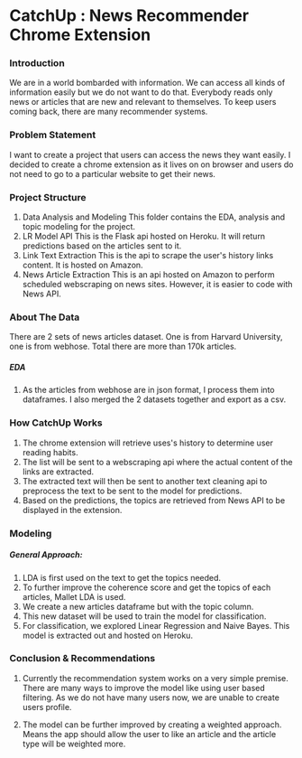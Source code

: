 # CatchUp : News Recommender Chrome Extension

### Introduction

We are in a world bombarded with information. We can access all kinds of information easily but we do not want to do that. Everybody reads only news or articles that are new and relevant to themselves. To keep users coming back, there are many recommender systems.

### Problem Statement 

I want to create a project that users can access the news they want easily. I decided to create a chrome extension as it lives on on browser and users do not need to go to a particular website to get their news.  

### Project Structure

1. Data Analysis and Modeling
   This folder contains the EDA, analysis and topic modeling for the project.
2. LR Model API
   This is the Flask api hosted on Heroku. It will return predictions based on the articles sent to it.
3. Link Text Extraction
   This is the api to scrape the user's history links content. It is hosted on Amazon.
4. News Article Extraction
   This is an api hosted on Amazon to perform scheduled webscraping on news sites. However, it is easier to code with News API.

### About The Data

There are 2 sets of news articles dataset. One is from Harvard University, one is from webhose. Total there are more than 170k articles.

##### EDA

1. As the articles from webhose are in json format, I process them into dataframes. I also merged the 2 datasets together and export as a csv.

### How CatchUp Works

1. The chrome extension will retrieve uses's history to determine user reading habits. 
2. The list will be sent to a webscraping api where the actual content of the links are extracted.
3. The extracted text will then be sent to another text cleaning api to preprocess the text to be sent to the model for predictions.
4. Based on the predictions, the topics are retrieved from News API to be displayed in the extension.

### Modeling

##### General Approach: 

1. LDA is first used on the text to get the topics needed.
2. To further improve the coherence score and get the topics of each articles, Mallet LDA is used.
3. We create a new articles dataframe but with the topic column.
4. This new dataset will be used to train the model for classification.
5. For classification, we explored Linear Regression and Naive Bayes. This model is extracted out and hosted on Heroku.

### Conclusion & Recommendations 

1. Currently the recommendation system works on a very simple premise. There are many ways to improve the model like using user based filtering. As we do not have many users now, we are unable to create users profile.

2. The model can be further improved by creating a weighted approach. Means the app should allow the user to like an article and the article type will be weighted more.

   

   
